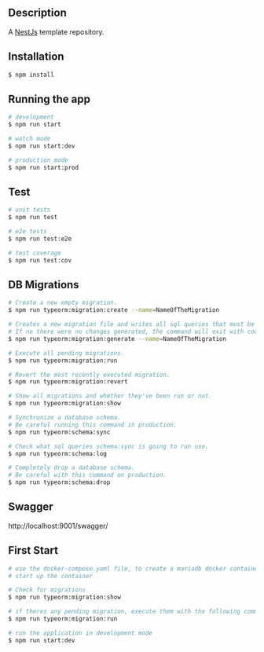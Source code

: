 ## Description

A [NestJs](https://github.com/nestjs/nest) template repository.

## Installation

```bash
$ npm install
```

## Running the app

```bash
# development
$ npm run start

# watch mode
$ npm run start:dev

# production mode
$ npm run start:prod
```

## Test

```bash
# unit tests
$ npm run test

# e2e tests
$ npm run test:e2e

# test coverage
$ npm run test:cov
```

## DB Migrations

```bash
# Create a new empty migration.
$ npm run typeorm:migration:create --name=NameOfTheMigration

# Creates a new migration file and writes all sql queries that must be executed to update the database.
# If no there were no changes generated, the command will exit with code 1.
$ npm run typeorm:migration:generate --name=NameOfTheMigration

# Execute all pending migrations.
$ npm run typeorm:migration:run

# Revert the most recently executed migration.
$ npm run typeorm:migration:revert

# Show all migrations and whether they've been run or not.
$ npm run typeorm:migration:show

# Synchronize a database schema.
# Be careful running this command in production.
$ npm run typeorm:schema:sync

# Check what sql queries schema:sync is going to run use.
$ npm run typeorm:schema:log

# Completely drop a database schema.
# Be careful with this command on production.
$ npm run typeorm:schema:drop
```

## Swagger

http://localhost:9001/swagger/

## First Start

```bash
# use the docker-compose.yaml file, to create a mariadb docker container
# start up the container

# Check for migrations
$ npm run typeorm:migration:show

# if theres any pending migration, execute them with the following command.
$ npm run typeorm:migration:run

# run the application in development mode
$ npm run start:dev
```
